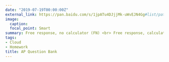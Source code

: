 ```yaml
---
date: "2019-07-19T00:00:00Z"
external_link: https://pan.baidu.com/s/1jpATu4DJjjMk-uWvEJN4Gg#list/path=%2FAP_Calculus_Docs%2FQuestion_Bank
image:
  caption: 
  focal_point: Smart
summary: Free response, no calculator (FN) <br> Free response, calculator (FC) <br> Multiple choice, no calculator (MN) <br> Multiple choice, calculator (MC)
tags: 
- Cloud
- Homework
title: AP Question Bank
---
```


